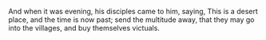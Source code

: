 And when it was evening, his disciples came to him, saying, This is a desert place, and the time is now past; send the multitude away, that they may go into the villages, and buy themselves victuals.
